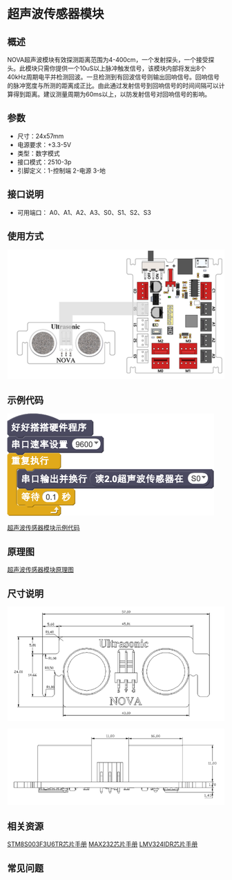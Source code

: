 # 超声波传感器模块

## 概述

NOVA超声波模块有效探测距离范围为4-400cm，一个发射探头，一个接受探头。此模块只需你提供一个10uS以上脉冲触发信号，该模块内部将发出8个40kHz周期电平并检测回波。一旦检测到有回波信号则输出回响信号。回响信号的脉冲宽度与所测的距离成正比。由此通过发射信号到回响信号的时间间隔可以计算得到距离。建议测量周期为60ms以上，以防发射信号对回响信号的影响。

## 参数

* 尺寸：24x57mm
* 电源要求：+3.3-5V
* 类型：数字模式
* 接口模式：2510-3p
* 引脚定义：1-控制端 2-电源 3-地

## 接口说明

* 可用端口： A0、A1、A2、A3、S0、S1、S2、S3

## 使用方式

![](../../.gitbook/assets/19.png)

## 示例代码

![](../../.gitbook/assets/20.png)

[超声波传感器模块示例代码](http://www.haohaodada.com/show.php?id=947506)

## 原理图

[超声波传感器模块原理图](https://github.com/Haohaodada-official/haohaodada-docs/blob/master/原理图/超声波传感器模块.pdf)

## 尺寸说明

![](../../.gitbook/assets/87.png)

![](../../.gitbook/assets/88.png)

## 相关资源

[STM8S003F3U6TR芯片手册](https://github.com/Haohaodada-official/haohaodada-docs/blob/master/主要芯片说明书/超声波-STM8S003F3U6TR.PDF) [MAX232芯片手册](https://github.com/Haohaodada-official/haohaodada-docs/blob/master/主要芯片说明书/超声波-MAX232.PDF) [LMV324IDR芯片手册](https://github.com/Haohaodada-official/haohaodada-docs/blob/master/主要芯片说明书/超声波-LMV324IDR.PDF)

## 常见问题

